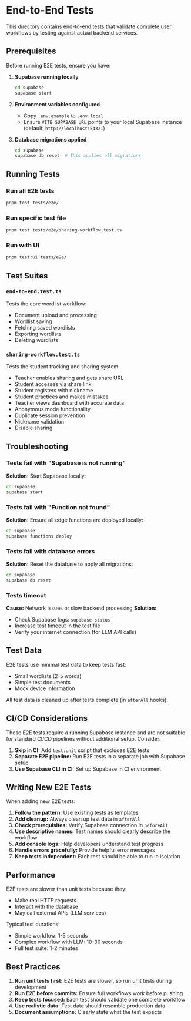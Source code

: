 # End-to-End Tests

This directory contains end-to-end tests that validate complete user workflows by testing against actual backend services.

## Prerequisites

Before running E2E tests, ensure you have:

1. **Supabase running locally**
   ```bash
   cd supabase
   supabase start
   ```

2. **Environment variables configured**
   - Copy `.env.example` to `.env.local`
   - Ensure `VITE_SUPABASE_URL` points to your local Supabase instance (default: `http://localhost:54321`)

3. **Database migrations applied**
   ```bash
   cd supabase
   supabase db reset  # This applies all migrations
   ```

## Running Tests

### Run all E2E tests
```bash
pnpm test tests/e2e/
```

### Run specific test file
```bash
pnpm test tests/e2e/sharing-workflow.test.ts
```

### Run with UI
```bash
pnpm test:ui tests/e2e/
```

## Test Suites

### `end-to-end.test.ts`
Tests the core wordlist workflow:
- Document upload and processing
- Wordlist saving
- Fetching saved wordlists
- Exporting wordlists
- Deleting wordlists

### `sharing-workflow.test.ts`
Tests the student tracking and sharing system:
- Teacher enables sharing and gets share URL
- Student accesses via share link
- Student registers with nickname
- Student practices and makes mistakes
- Teacher views dashboard with accurate data
- Anonymous mode functionality
- Duplicate session prevention
- Nickname validation
- Disable sharing

## Troubleshooting

### Tests fail with "Supabase is not running"
**Solution:** Start Supabase locally:
```bash
cd supabase
supabase start
```

### Tests fail with "Function not found"
**Solution:** Ensure all edge functions are deployed locally:
```bash
cd supabase
supabase functions deploy
```

### Tests fail with database errors
**Solution:** Reset the database to apply all migrations:
```bash
cd supabase
supabase db reset
```

### Tests timeout
**Cause:** Network issues or slow backend processing
**Solution:** 
- Check Supabase logs: `supabase status`
- Increase test timeout in the test file
- Verify your internet connection (for LLM API calls)

## Test Data

E2E tests use minimal test data to keep tests fast:
- Small wordlists (2-5 words)
- Simple test documents
- Mock device information

All test data is cleaned up after tests complete (in `afterAll` hooks).

## CI/CD Considerations

These E2E tests require a running Supabase instance and are not suitable for standard CI/CD pipelines without additional setup. Consider:

1. **Skip in CI:** Add `test:unit` script that excludes E2E tests
2. **Separate E2E pipeline:** Run E2E tests in a separate job with Supabase setup
3. **Use Supabase CLI in CI:** Set up Supabase in CI environment

## Writing New E2E Tests

When adding new E2E tests:

1. **Follow the pattern:** Use existing tests as templates
2. **Add cleanup:** Always clean up test data in `afterAll`
3. **Check prerequisites:** Verify Supabase connection in `beforeAll`
4. **Use descriptive names:** Test names should clearly describe the workflow
5. **Add console logs:** Help developers understand test progress
6. **Handle errors gracefully:** Provide helpful error messages
7. **Keep tests independent:** Each test should be able to run in isolation

## Performance

E2E tests are slower than unit tests because they:
- Make real HTTP requests
- Interact with the database
- May call external APIs (LLM services)

Typical test durations:
- Simple workflow: 1-5 seconds
- Complex workflow with LLM: 10-30 seconds
- Full test suite: 1-2 minutes

## Best Practices

1. **Run unit tests first:** E2E tests are slower, so run unit tests during development
2. **Run E2E before commits:** Ensure full workflows work before pushing
3. **Keep tests focused:** Each test should validate one complete workflow
4. **Use realistic data:** Test data should resemble production data
5. **Document assumptions:** Clearly state what the test expects
